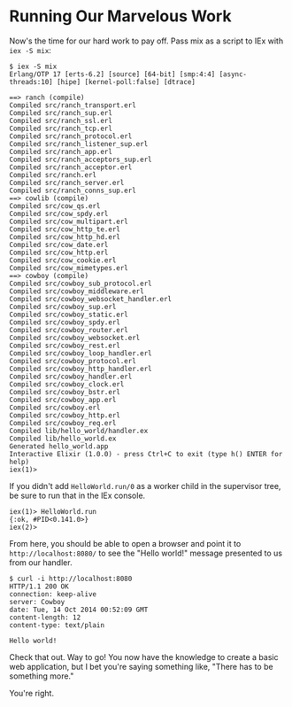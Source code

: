 # Running Our Marvelous Work

Now's the time for our hard work to pay off. Pass mix as a script to IEx with `iex -S mix`:

```
$ iex -S mix
Erlang/OTP 17 [erts-6.2] [source] [64-bit] [smp:4:4] [async-threads:10] [hipe] [kernel-poll:false] [dtrace]

==> ranch (compile)
Compiled src/ranch_transport.erl
Compiled src/ranch_sup.erl
Compiled src/ranch_ssl.erl
Compiled src/ranch_tcp.erl
Compiled src/ranch_protocol.erl
Compiled src/ranch_listener_sup.erl
Compiled src/ranch_app.erl
Compiled src/ranch_acceptors_sup.erl
Compiled src/ranch_acceptor.erl
Compiled src/ranch.erl
Compiled src/ranch_server.erl
Compiled src/ranch_conns_sup.erl
==> cowlib (compile)
Compiled src/cow_qs.erl
Compiled src/cow_spdy.erl
Compiled src/cow_multipart.erl
Compiled src/cow_http_te.erl
Compiled src/cow_http_hd.erl
Compiled src/cow_date.erl
Compiled src/cow_http.erl
Compiled src/cow_cookie.erl
Compiled src/cow_mimetypes.erl
==> cowboy (compile)
Compiled src/cowboy_sub_protocol.erl
Compiled src/cowboy_middleware.erl
Compiled src/cowboy_websocket_handler.erl
Compiled src/cowboy_sup.erl
Compiled src/cowboy_static.erl
Compiled src/cowboy_spdy.erl
Compiled src/cowboy_router.erl
Compiled src/cowboy_websocket.erl
Compiled src/cowboy_rest.erl
Compiled src/cowboy_loop_handler.erl
Compiled src/cowboy_protocol.erl
Compiled src/cowboy_http_handler.erl
Compiled src/cowboy_handler.erl
Compiled src/cowboy_clock.erl
Compiled src/cowboy_bstr.erl
Compiled src/cowboy_app.erl
Compiled src/cowboy.erl
Compiled src/cowboy_http.erl
Compiled src/cowboy_req.erl
Compiled lib/hello_world/handler.ex
Compiled lib/hello_world.ex
Generated hello_world.app
Interactive Elixir (1.0.0) - press Ctrl+C to exit (type h() ENTER for help)
iex(1)>
```

If you didn't add `HelloWorld.run/0` as a worker child in the supervisor tree, be sure to run that in the IEx console.

```
iex(1)> HelloWorld.run
{:ok, #PID<0.141.0>}
iex(2)>
```

From here, you should be able to open a browser and point it to `http://localhost:8080/` to see the "Hello world!" message presented to us from our handler.

```
$ curl -i http://localhost:8080
HTTP/1.1 200 OK
connection: keep-alive
server: Cowboy
date: Tue, 14 Oct 2014 00:52:09 GMT
content-length: 12
content-type: text/plain

Hello world!
```

Check that out. Way to go! You now have the knowledge to create a basic web application, but I bet you're saying something like, "There has to be something more."

You're right.

